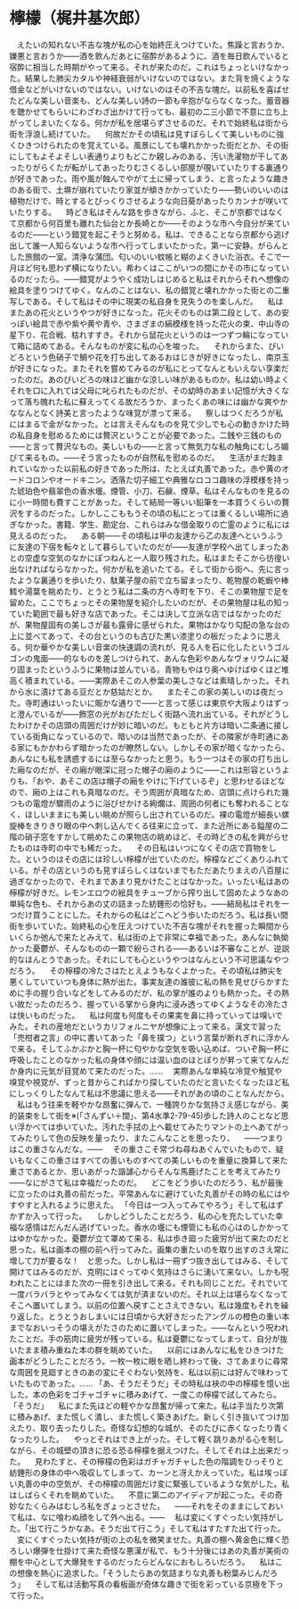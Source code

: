 # 檸檬（梶井基次郎）
　えたいの知れない不吉な塊が私の心を始終圧えつけていた。焦躁と言おうか、嫌悪と言おうか――酒を飲んだあとに宿酔があるように、酒を毎日飲んでいると宿酔に相当した時期がやって来る。それが来たのだ。これはちょっといけなかった。結果した肺尖カタルや神経衰弱がいけないのではない。また背を焼くような借金などがいけないのではない。いけないのはその不吉な塊だ。以前私を喜ばせたどんな美しい音楽も、どんな美しい詩の一節も辛抱がならなくなった。蓄音器を聴かせてもらいにわざわざ出かけて行っても、最初の二三小節で不意に立ち上がってしまいたくなる。何かが私を居堪らずさせるのだ。それで始終私は街から街を浮浪し続けていた。
　何故だかその頃私は見すぼらしくて美しいものに強くひきつけられたのを覚えている。風景にしても壊れかかった街だとか、その街にしてもよそよそしい表通りよりもどこか親しみのある、汚い洗濯物が干してあったりがらくたが転がしてあったりむさくるしい部屋が覗いていたりする裏通りが好きであった。雨や風が蝕んでやがて土に帰ってしまう、と言ったような趣きのある街で、土塀が崩れていたり家並が傾きかかっていたり――勢いのいいのは植物だけで、時とするとびっくりさせるような向日葵があったりカンナが咲いていたりする。
　時どき私はそんな路を歩きながら、ふと、そこが京都ではなくて京都から何百里も離れた仙台とか長崎とか――そのような市へ今自分が来ているのだ――という錯覚を起こそうと努める。私は、できることなら京都から逃げ出して誰一人知らないような市へ行ってしまいたかった。第一に安静。がらんとした旅館の一室。清浄な蒲団。匂いのいい蚊帳と糊のよくきいた浴衣。そこで一月ほど何も思わず横になりたい。希わくはここがいつの間にかその市になっているのだったら。――錯覚がようやく成功しはじめると私はそれからそれへ想像の絵具を塗りつけてゆく。なんのことはない、私の錯覚と壊れかかった街との二重写しである。そして私はその中に現実の私自身を見失うのを楽しんだ。
　私はまたあの花火というやつが好きになった。花火そのものは第二段として、あの安っぽい絵具で赤や紫や黄や青や、さまざまの縞模様を持った花火の束、中山寺の星下り、花合戦、枯れすすき。それから鼠花火というのは一つずつ輪になっていて箱に詰めてある。そんなものが変に私の心を唆った。
　それからまた、びいどろという色硝子で鯛や花を打ち出してあるおはじきが好きになったし、南京玉が好きになった。またそれを嘗めてみるのが私にとってなんともいえない享楽だったのだ。あのびいどろの味ほど幽かな涼しい味があるものか。私は幼い時よくそれを口に入れては父母に叱られたものだが、その幼時のあまい記憶が大きくなって落ち魄れた私に蘇えってくる故だろうか、まったくあの味には幽かな爽やかななんとなく詩美と言ったような味覚が漂って来る。
　察しはつくだろうが私にはまるで金がなかった。とは言えそんなものを見て少しでも心の動きかけた時の私自身を慰めるためには贅沢ということが必要であった。二銭や三銭のもの――と言って贅沢なもの。美しいもの――と言って無気力な私の触角にむしろ媚びて来るもの。――そう言ったものが自然私を慰めるのだ。
　生活がまだ蝕まれていなかった以前私の好きであった所は、たとえば丸善であった。赤や黄のオードコロンやオードキニン。洒落た切子細工や典雅なロココ趣味の浮模様を持った琥珀色や翡翠色の香水壜。煙管、小刀、石鹸、煙草。私はそんなものを見るのに小一時間も費すことがあった。そして結局一等いい鉛筆を一本買うくらいの贅沢をするのだった。しかしここももうその頃の私にとっては重くるしい場所に過ぎなかった。書籍、学生、勘定台、これらはみな借金取りの亡霊のように私には見えるのだった。
　ある朝――その頃私は甲の友達から乙の友達へというふうに友達の下宿を転々として暮らしていたのだが――友達が学校へ出てしまったあとの空虚な空気のなかにぽつねんと一人取り残された。私はまたそこから彷徨い出なければならなかった。何かが私を追いたてる。そして街から街へ、先に言ったような裏通りを歩いたり、駄菓子屋の前で立ち留まったり、乾物屋の乾蝦や棒鱈や湯葉を眺めたり、とうとう私は二条の方へ寺町を下り、そこの果物屋で足を留めた。ここでちょっとその果物屋を紹介したいのだが、その果物屋は私の知っていた範囲で最も好きな店であった。そこは決して立派な店ではなかったのだが、果物屋固有の美しさが最も露骨に感ぜられた。果物はかなり勾配の急な台の上に並べてあって、その台というのも古びた黒い漆塗りの板だったように思える。何か華やかな美しい音楽の快速調の流れが、見る人を石に化したというゴルゴンの鬼面――的なものを差しつけられて、あんな色彩やあんなヴォリウムに凝り固まったというふうに果物は並んでいる。青物もやはり奥へゆけばゆくほど堆高く積まれている。――実際あそこの人参葉の美しさなどは素晴しかった。それから水に漬けてある豆だとか慈姑だとか。
　またそこの家の美しいのは夜だった。寺町通はいったいに賑かな通りで――と言って感じは東京や大阪よりはずっと澄んでいるが――飾窓の光がおびただしく街路へ流れ出ている。それがどうしたわけかその店頭の周囲だけが妙に暗いのだ。もともと片方は暗い二条通に接している街角になっているので、暗いのは当然であったが、その隣家が寺町通にある家にもかかわらず暗かったのが瞭然しない。しかしその家が暗くなかったら、あんなにも私を誘惑するには至らなかったと思う。もう一つはその家の打ち出した廂なのだが、その廂が眼深に冠った帽子の廂のように――これは形容というよりも、「おや、あそこの店は帽子の廂をやけに下げているぞ」と思わせるほどなので、廂の上はこれも真暗なのだ。そう周囲が真暗なため、店頭に点けられた幾つもの電燈が驟雨のように浴びせかける絢爛は、周囲の何者にも奪われることなく、ほしいままにも美しい眺めが照らし出されているのだ。裸の電燈が細長い螺旋棒をきりきり眼の中へ刺し込んでくる往来に立って、また近所にある鎰屋の二階の硝子窓をすかして眺めたこの果物店の眺めほど、その時どきの私を興がらせたものは寺町の中でも稀だった。
　その日私はいつになくその店で買物をした。というのはその店には珍しい檸檬が出ていたのだ。檸檬などごくありふれている。がその店というのも見すぼらしくはないまでもただあたりまえの八百屋に過ぎなかったので、それまであまり見かけたことはなかった。いったい私はあの檸檬が好きだ。レモンエロウの絵具をチューブから搾り出して固めたようなあの単純な色も、それからあの丈の詰まった紡錘形の恰好も。――結局私はそれを一つだけ買うことにした。それからの私はどこへどう歩いたのだろう。私は長い間街を歩いていた。始終私の心を圧えつけていた不吉な塊がそれを握った瞬間からいくらか弛んで来たとみえて、私は街の上で非常に幸福であった。あんなに執拗かった憂鬱が、そんなものの一顆で紛らされる――あるいは不審なことが、逆説的なほんとうであった。それにしても心というやつはなんという不可思議なやつだろう。
　その檸檬の冷たさはたとえようもなくよかった。その頃私は肺尖を悪くしていていつも身体に熱が出た。事実友達の誰彼に私の熱を見せびらかすために手の握り合いなどをしてみるのだが、私の掌が誰のよりも熱かった。その熱い故だったのだろう、握っている掌から身内に浸み透ってゆくようなその冷たさは快いものだった。
　私は何度も何度もその果実を鼻に持っていっては嗅いでみた。それの産地だというカリフォルニヤが想像に上って来る。漢文で習った「売柑者之言」の中に書いてあった「鼻を撲つ」という言葉が断れぎれに浮かんで来る。そしてふかぶかと胸一杯に匂やかな空気を吸い込めば、ついぞ胸一杯に呼吸したことのなかった私の身体や顔には温い血のほとぼりが昇って来てなんだか身内に元気が目覚めて来たのだった。……
　実際あんな単純な冷覚や触覚や嗅覚や視覚が、ずっと昔からこればかり探していたのだと言いたくなったほど私にしっくりしたなんて私は不思議に思える――それがあの頃のことなんだから。
　私はもう往来を軽やかな昂奮に弾んで、一種誇りかな気持さえ感じながら、美的装束をして街を※(「さんずい＋闊」、第4水準2-79-45)歩した詩人のことなど思い浮かべては歩いていた。汚れた手拭の上へ載せてみたりマントの上へあてがってみたりして色の反映を量ったり、またこんなことを思ったり、
　――つまりはこの重さなんだな。――
　その重さこそ常づね尋ねあぐんでいたもので、疑いもなくこの重さはすべての善いものすべての美しいものを重量に換算して来た重さであるとか、思いあがった諧謔心からそんな馬鹿げたことを考えてみたり――なにがさて私は幸福だったのだ。
　どこをどう歩いたのだろう、私が最後に立ったのは丸善の前だった。平常あんなに避けていた丸善がその時の私にはやすやすと入れるように思えた。
「今日は一つ入ってみてやろう」そして私はずかずか入って行った。
　しかしどうしたことだろう、私の心を充たしていた幸福な感情はだんだん逃げていった。香水の壜にも煙管にも私の心はのしかかってはゆかなかった。憂鬱が立て罩めて来る、私は歩き廻った疲労が出て来たのだと思った。私は画本の棚の前へ行ってみた。画集の重たいのを取り出すのさえ常に増して力が要るな！　と思った。しかし私は一冊ずつ抜き出してはみる、そして開けてはみるのだが、克明にはぐってゆく気持はさらに湧いて来ない。しかも呪われたことにはまた次の一冊を引き出して来る。それも同じことだ。それでいて一度バラバラとやってみなくては気が済まないのだ。それ以上は堪らなくなってそこへ置いてしまう。以前の位置へ戻すことさえできない。私は幾度もそれを繰り返した。とうとうおしまいには日頃から大好きだったアングルの橙色の重い本までなおいっそうの堪えがたさのために置いてしまった。――なんという呪われたことだ。手の筋肉に疲労が残っている。私は憂鬱になってしまって、自分が抜いたまま積み重ねた本の群を眺めていた。
　以前にはあんなに私をひきつけた画本がどうしたことだろう。一枚一枚に眼を晒し終わって後、さてあまりに尋常な周囲を見廻すときのあの変にそぐわない気持を、私は以前には好んで味わっていたものであった。……
「あ、そうだそうだ」その時私は袂の中の檸檬を憶い出した。本の色彩をゴチャゴチャに積みあげて、一度この檸檬で試してみたら。「そうだ」
　私にまた先ほどの軽やかな昂奮が帰って来た。私は手当たり次第に積みあげ、また慌しく潰し、また慌しく築きあげた。新しく引き抜いてつけ加えたり、取り去ったりした。奇怪な幻想的な城が、そのたびに赤くなったり青くなったりした。
　やっとそれはでき上がった。そして軽く跳りあがる心を制しながら、その城壁の頂きに恐る恐る檸檬を据えつけた。そしてそれは上出来だった。
　見わたすと、その檸檬の色彩はガチャガチャした色の階調をひっそりと紡錘形の身体の中へ吸収してしまって、カーンと冴えかえっていた。私は埃っぽい丸善の中の空気が、その檸檬の周囲だけ変に緊張しているような気がした。私はしばらくそれを眺めていた。
　不意に第二のアイディアが起こった。その奇妙なたくらみはむしろ私をぎょっとさせた。
　――それをそのままにしておいて私は、なに喰わぬ顔をして外へ出る。――
　私は変にくすぐったい気持がした。「出て行こうかなあ。そうだ出て行こう」そして私はすたすた出て行った。
　変にくすぐったい気持が街の上の私を微笑ませた。丸善の棚へ黄金色に輝く恐ろしい爆弾を仕掛けて来た奇怪な悪漢が私で、もう十分後にはあの丸善が美術の棚を中心として大爆発をするのだったらどんなにおもしろいだろう。
　私はこの想像を熱心に追求した。「そうしたらあの気詰まりな丸善も粉葉みじんだろう」
　そして私は活動写真の看板画が奇体な趣きで街を彩っている京極を下って行った。

